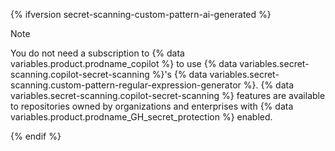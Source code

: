 {% ifversion secret-scanning-custom-pattern-ai-generated %}

> [!NOTE]
> You do not need a subscription to {% data variables.product.prodname_copilot %} to use {% data variables.secret-scanning.copilot-secret-scanning %}'s {% data variables.secret-scanning.custom-pattern-regular-expression-generator %}. {% data variables.secret-scanning.copilot-secret-scanning %} features are available to repositories owned by organizations and enterprises with {% data variables.product.prodname_GH_secret_protection %} enabled.

{% endif %}
